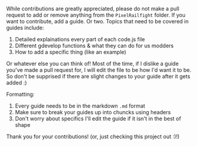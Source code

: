 While contributions are greatly appreciated, please do not make a pull request to add or remove anything from the `PixelRailfight` folder.
If you want to contribute, add a guide. Or two. Topics that need to be covered in guides include:

1. Detailed explainations every part of each code.js file
2. Different gdevelop functions & what they can do for us modders
3. How to add a specific thing (like an example)

Or whatever else you can think of! Most of the time, if I dislike a guide you've made a pull request for, I will edit the file to be how I'd want it to be. 
So don't be supprised if there are slight changes to your guide after it gets added :)

Formatting:
1. Every guide needs to be in the markdown `.md` format
2. Make sure to break your guides up into chuncks using headers
3. Don't worry about specifics I'll edit the guide if it isn't in the best of shape

Thank you for your contributions! (or, just checking this project out :)!)
